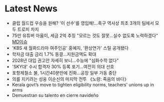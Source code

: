 # Latest News
-  클럽 월드컵 우승을 원해? '이 선수'를 영입해!...축구 역사상 최초 3개의 팀에서 모두 트로피 차지
-  75만 유튜버 아옳이, 세금 2억 추징 "모르는 것도 잘못…실수 없도록 노력하겠다" [MD이슈](종합)
-  'KBS 새 월화드라마 여주인공' 홍예지, '환상연가' 스틸 공개됐다
-  학자금 대출 금리 1.7% 동결...지원금액도 확대
-  2028년 대입 권고안 자세히 보니...수능에 "심화수학 없다"
-  'SKY대' 수시 합격자 30% 등록 포기…여전히 의대 선호
-  포항제철소 불, 1시간40분만에 진화…공장 일부 가동 중단
-  의를 지키려는 성웅 이순신의 마지막 전투 《노량: 죽음의 바다》
-  Kerala govt’s move to tighten eligibility norms, teachers' unions up in arms
-  Demuestran su talento en cierre navideño
